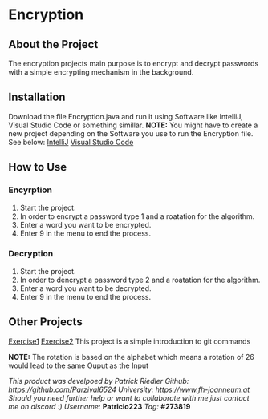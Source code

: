 # Encryption
## About the Project

The encryption projects main purpose is to encrypt and decrypt 
passwords with a simple encrypting mechanism in the background.

## Installation

Download the file Encryption.java and run it using Software like IntelliJ, Visual Studio Code or something simillar. 
**NOTE:** You might have to create a new project depending on the Software you use to run the Encryption file. 
See below: 
[IntelliJ](https://www.jetbrains.com/help/idea/new-project-wizard.html) 
[Visual Studio Code](https://learn.microsoft.com/en-us/visualstudio/ide/create-new-project?view=vs-2022)

## How to Use

### Encyrption

1. Start the project.
2. In order to encrypt a password type 1 and a roatation for the algorithm.
3. Enter a word you want to be encrypted.
4. Enter 9 in the menu to end the process.

### Decryption

1. Start the project.
2. In order to dencrypt a password type 2 and a roatation for the algorithm.
3. Enter a word you want to be decrypted.
4. Enter 9 in the menu to end the process.

## Other Projects

[Exercise1](Uebung_2/exercise1.md)
[Exercise2](Uebung_2/exercise2.md)  This project is a simple introduction to git commands

**NOTE:** The rotation is based on the alphabet which means a rotation of 26 would lead to the same Ouput as the Input

*This product was develpoed by Patrick Riedler*
*Github: https://github.com/Parzival6524*
*University: https://www.fh-joanneum.at*
*Should you need further help or want to collaborate with me just contact me on discord :)*
*Username:* **Patricio223**
*Tag:* **#273819**